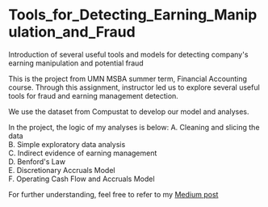 # Tools_for_Detecting_Earning_Manipulation_and_Fraud
Introduction of several useful tools and models for detecting company's earning manipulation and potential fraud

This is the project from UMN MSBA summer term, Financial Accounting course. Through this assignment, instructor led us to explore several useful tools for fraud and earning management detection.

We use the dataset from Compustat to develop our model and analyses. 

In the project, the logic of my analyses is below:
A. Cleaning and slicing the data  
B. Simple exploratory data analysis  
C. Indirect evidence of earning management  
D. Benford's Law  
E. Discretionary Accruals Model  
F. Operating Cash Flow and Accruals Model  

For further understanding, feel free to refer to my [Medium post](https://medium.com/@henryfeng/useful-tools-for-detecting-earning-manipulation-and-fraud-b203ae02cb87)

